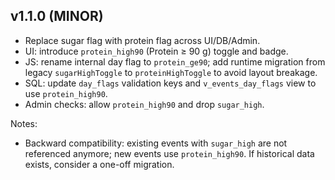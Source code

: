 ## v1.1.0 (MINOR)

- Replace sugar flag with protein flag across UI/DB/Admin.
- UI: introduce `protein_high90` (Protein ≥ 90 g) toggle and badge.
- JS: rename internal day flag to `protein_ge90`; add runtime migration from legacy `sugarHighToggle` to `proteinHighToggle` to avoid layout breakage.
- SQL: update `day_flags` validation keys and `v_events_day_flags` view to use `protein_high90`.
- Admin checks: allow `protein_high90` and drop `sugar_high`.

Notes:
- Backward compatibility: existing events with `sugar_high` are not referenced anymore; new events use `protein_high90`.
  If historical data exists, consider a one-off migration.
